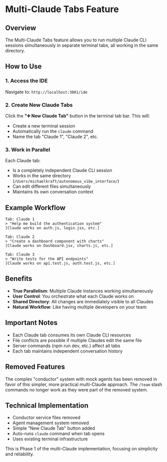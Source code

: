 # Multi-Claude Tabs Feature

## Overview
The Multi-Claude Tabs feature allows you to run multiple Claude CLI sessions simultaneously in separate terminal tabs, all working in the same directory.

## How to Use

### 1. Access the IDE
Navigate to: `http://localhost:3001/ide`

### 2. Create New Claude Tabs
Click the **"➕ New Claude Tab"** button in the terminal tab bar. This will:
- Create a new terminal session
- Automatically run the `claude` command
- Name the tab "Claude 1", "Claude 2", etc.

### 3. Work in Parallel
Each Claude tab:
- Is a completely independent Claude CLI session
- Works in the same directory (`/Users/michaelkraft/autonomous_vibe_interface/`)
- Can edit different files simultaneously
- Maintains its own conversation context

## Example Workflow

```
Tab: Claude 1
> "Help me build the authentication system"
[Claude works on auth.js, login.jsx, etc.]

Tab: Claude 2  
> "Create a dashboard component with charts"
[Claude works on Dashboard.jsx, charts.js, etc.]

Tab: Claude 3
> "Write tests for the API endpoints"
[Claude works on api.test.js, auth.test.js, etc.]
```

## Benefits

- **True Parallelism**: Multiple Claude instances working simultaneously
- **User Control**: You orchestrate what each Claude works on
- **Shared Directory**: All changes are immediately visible to all Claudes
- **Natural Workflow**: Like having multiple developers on your team

## Important Notes

- Each Claude tab consumes its own Claude CLI resources
- File conflicts are possible if multiple Claudes edit the same file
- Server commands (npm run dev, etc.) affect all tabs
- Each tab maintains independent conversation history

## Removed Features

The complex "conductor" system with mock agents has been removed in favor of this simpler, more practical multi-Claude approach. The `/team` slash commands no longer work as they were part of the removed system.

## Technical Implementation

- Conductor service files removed
- Agent management system removed  
- Simple "New Claude Tab" button added
- Auto-runs `claude` command when tab opens
- Uses existing terminal infrastructure

This is Phase 1 of the multi-Claude implementation, focusing on simplicity and reliability.